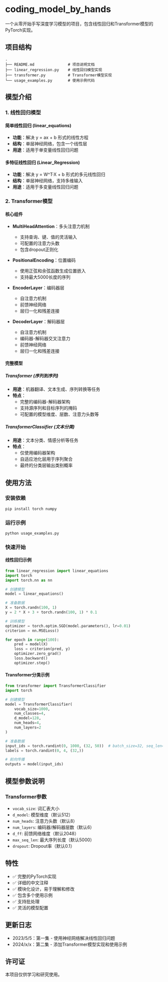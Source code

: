 # coding_model_by_hands

一个从零开始手写深度学习模型的项目，包含线性回归和Transformer模型的PyTorch实现。

## 项目结构

```
.
├── README.md               # 项目说明文档
├── linear_regression.py    # 线性回归模型实现
├── transformer.py          # Transformer模型实现
└── usage_examples.py       # 使用示例代码
```

## 模型介绍

### 1. 线性回归模型

#### 简单线性回归 (linear_equations)
- **功能**：解决 y = ax + b 形式的线性方程
- **结构**：单层神经网络，包含一个线性层
- **用途**：适用于单变量线性回归问题

#### 多特征线性回归 (Linear_Regression)
- **功能**：解决 y = W^T·X + b 形式的多元线性回归
- **结构**：单层神经网络，支持多维输入
- **用途**：适用于多变量线性回归问题

### 2. Transformer模型

#### 核心组件
- **MultiHeadAttention**：多头注意力机制
  - 支持查询、键、值的灵活输入
  - 可配置的注意力头数
  - 包含dropout正则化

- **PositionalEncoding**：位置编码
  - 使用正弦和余弦函数生成位置嵌入
  - 支持最大5000长度的序列

- **EncoderLayer**：编码器层
  - 自注意力机制
  - 前馈神经网络
  - 层归一化和残差连接

- **DecoderLayer**：解码器层
  - 自注意力机制
  - 编码器-解码器交叉注意力
  - 前馈神经网络
  - 层归一化和残差连接

#### 完整模型

##### Transformer (序列到序列)
- **用途**：机器翻译、文本生成、序列转换等任务
- **特点**：
  - 完整的编码器-解码器架构
  - 支持源序列和目标序列的掩码
  - 可配置的模型维度、层数、注意力头数等

##### TransformerClassifier (文本分类)
- **用途**：文本分类、情感分析等任务
- **特点**：
  - 仅使用编码器架构
  - 自适应池化层用于序列聚合
  - 最终的分类层输出类别概率

## 使用方法

### 安装依赖

```bash
pip install torch numpy
```

### 运行示例

```bash
python usage_examples.py
```

### 快速开始

#### 线性回归示例

```python
from linear_regression import linear_equations
import torch
import torch.nn as nn

# 创建模型
model = linear_equations()

# 准备数据
X = torch.randn(100, 1)
y = 2 * X + 3 + torch.randn(100, 1) * 0.1

# 训练模型
optimizer = torch.optim.SGD(model.parameters(), lr=0.01)
criterion = nn.MSELoss()

for epoch in range(100):
    pred = model(X)
    loss = criterion(pred, y)
    optimizer.zero_grad()
    loss.backward()
    optimizer.step()
```

#### Transformer分类示例

```python
from transformer import TransformerClassifier
import torch

# 创建模型
model = TransformerClassifier(
    vocab_size=1000,
    num_classes=4,
    d_model=128,
    num_heads=4,
    num_layers=2
)

# 准备数据
input_ids = torch.randint(0, 1000, (32, 50))  # batch_size=32, seq_len=50
labels = torch.randint(0, 4, (32,))

# 前向传播
outputs = model(input_ids)
```

## 模型参数说明

### Transformer参数
- `vocab_size`: 词汇表大小
- `d_model`: 模型维度（默认512）
- `num_heads`: 注意力头数（默认8）
- `num_layers`: 编码器/解码器层数（默认6）
- `d_ff`: 前馈网络维度（默认2048）
- `max_seq_len`: 最大序列长度（默认5000）
- `dropout`: Dropout率（默认0.1）

## 特性

- ✅ 完整的PyTorch实现
- ✅ 详细的中文注释
- ✅ 模块化设计，易于理解和修改
- ✅ 包含多个使用示例
- ✅ 支持批处理
- ✅ 灵活的模型配置

## 更新日志

- 2023/5/5：第一集 - 使用神经网络解决线性回归问题
- 2024/x/x：第二集 - 添加Transformer模型实现和使用示例

## 许可证

本项目仅供学习和研究使用。
